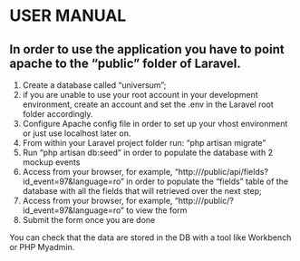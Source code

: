 USER MANUAL
==============

In order to use the application you have to point apache to the “public” folder of Laravel. 
--------------

1)	Create a database called “universum”;
2)	if you are unable to use your root account in your development environment, create an account and set the .env in the Laravel root folder accordingly.
3)	Configure Apache config file in order to set up your vhost environment or just use localhost later on.
4)	From within your Laravel project folder run: “php artisan migrate”
5)	Run “php artisan db:seed” in order to populate the database with 2 mockup events
6)	Access from your browser, for example, “http://<yourlocalhost>/public/api/fields?id_event=97&language=ro” in order to populate the “fields” table of the database with all the fields that will retrieved over the next step;
7)	Access from your browser, for example, “http://<yourlocalhost>/public/?id_event=97&language=ro” to view the form
8)	Submit the form once you are done

You can check that the data are stored in the DB with a tool like Workbench or PHP Myadmin.
